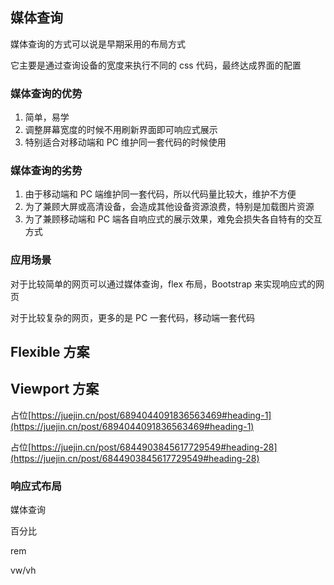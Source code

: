 ## 媒体查询

媒体查询的方式可以说是早期采用的布局方式

它主要是通过查询设备的宽度来执行不同的 css 代码，最终达成界面的配置

### 媒体查询的优势

1.  简单，易学
2.  调整屏幕宽度的时候不用刷新界面即可响应式展示
3.  特别适合对移动端和 PC 维护同一套代码的时候使用

### 媒体查询的劣势

1.  由于移动端和 PC 端维护同一套代码，所以代码量比较大，维护不方便
2.  为了兼顾大屏或高清设备，会造成其他设备资源浪费，特别是加载图片资源
3.  为了兼顾移动端和 PC 端各自响应式的展示效果，难免会损失各自特有的交互方式

### 应用场景

对于比较简单的网页可以通过媒体查询，flex 布局，Bootstrap 来实现响应式的网页

对于比较复杂的网页，更多的是 PC 一套代码，移动端一套代码

## Flexible 方案

## Viewport 方案

占位[https://juejin.cn/post/6894044091836563469#heading-1](https://juejin.cn/post/6894044091836563469#heading-1)

占位[https://juejin.cn/post/6844903845617729549#heading-28](https://juejin.cn/post/6844903845617729549#heading-28)

### 响应式布局

媒体查询

百分比

rem

vw/vh

